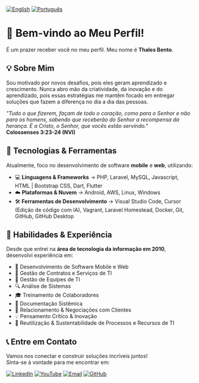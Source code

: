 [![English](https://img.shields.io/badge/%F0%9F%87%AC%F0%9F%87%A7-English-blue?style=flat-square)](README.md)
[![Português](https://img.shields.io/badge/%F0%9F%87%A7%F0%9F%87%B7-Português-green?style=flat-square)](README-pt.md)  

# 👋 Bem-vindo ao Meu Perfil!

É um prazer receber você no meu perfil. Meu nome é **Thales Bento**.

## 💡 Sobre Mim

Sou motivado por novos desafios, pois eles geram aprendizado e crescimento. Nunca abro mão da criatividade, da inovação e do aprendizado, pois essas estratégias me mantêm focado em entregar soluções que fazem a diferença no dia a dia das pessoas.

_"Tudo o que fizerem, façam de todo o coração, como para o Senhor e não para os homens, sabendo que receberão do Senhor a recompensa da herança. É a Cristo, o Senhor, que vocês estão servindo."_  
**Colossenses 3:23-24 (NVI)**

## 🚀 Tecnologias & Ferramentas

Atualmente, foco no desenvolvimento de software **mobile** e **web**, utilizando:
- 💻 **Linguagens & Frameworks** → PHP, Laravel, MySQL, Javascript, HTML | Bootstrap CSS, Dart, Flutter  
- ☁️ **Plataformas & Nuvem** → Android, AWS, Linux, Windows  
- 🛠 **Ferramentas de Desenvolvimento** → Visual Studio Code, Cursor (Edição de código com IA), Vagrant, Laravel Homestead, Docker, Git, GitHub, GitHub Desktop

## 🎯 Habilidades & Experiência

Desde que entrei na **área de tecnologia da informação em 2010**, desenvolvi experiência em:
- 📱 Desenvolvimento de Software Mobile e Web
- 📜 Gestão de Contratos e Serviços de TI
- 👥 Gestão de Equipes de TI
- 🔍 Análise de Sistemas
- 🎓 Treinamento de Colaboradores
- 📝 Documentação Sistêmica
- 🤝 Relacionamento & Negociações com Clientes
- 💡 Pensamento Crítico & Inovação
- 🌱 Reutilização & Sustentabilidade de Processos e Recursos de TI

## 📞 Entre em Contato

Vamos nos conectar e construir soluções incríveis juntos!  
Sinta-se à vontade para me encontrar em:

[![LinkedIn](https://img.shields.io/badge/LinkedIn-blue?style=flat-square&logo=linkedin)](https://www.linkedin.com/in/thalesbento/) 
[![YouTube](https://img.shields.io/badge/YouTube-red?style=flat-square&logo=youtube)](https://www.youtube.com/@thales-barbosa-bento) 
[![Email](https://img.shields.io/badge/Email-grey?style=flat-square&logo=gmail)](mailto:dev.tbarbosa.bento@gmail.com) 
[![GitHub](https://img.shields.io/badge/GitHub-black?style=flat-square&logo=github)](https://github.com/thalesbarbosab)
